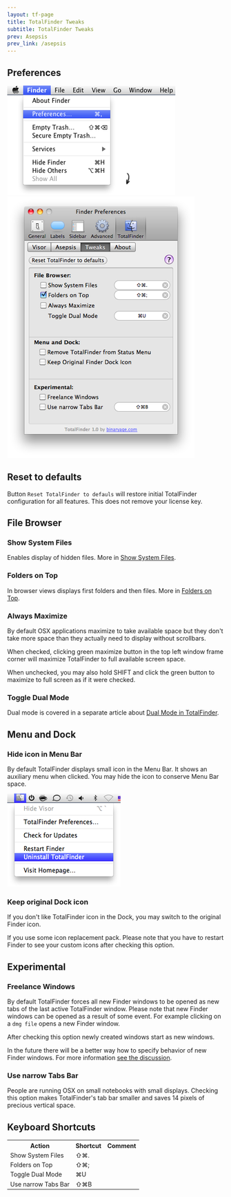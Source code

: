 ```yaml
---
layout: tf-page
title: TotalFinder Tweaks
subtitle: TotalFinder Tweaks
prev: Asepsis
prev_link: /asepsis
---
```


<div class="doc-side">
    <h2>Preferences</h2>
    <img src="/images/preferences-menu.png" class="doc-pref-menu">
    <img src="/images/pref-tweaks.png" class="doc-pref">
</div>


## Reset to defaults

Button `Reset TotalFinder to defauls` will restore initial TotalFinder configuration for all features. This does not remove your license key.

## File Browser

### Show System Files

Enables display of hidden files. More in [Show System Files](/show-system-files).

### Folders on Top

In browser views displays first folders and then files. More in [Folders on Top](/folders-on-top).

### Always Maximize

By default OSX applications maximize to take available space but they don't take more space than they actually need to display without scrollbars.

When checked, clicking green maximize button in the top left window frame corner will maximize TotalFinder to full available screen space.

When unchecked, you may also hold SHIFT and click the green button to maximize to full screen as if it were checked.

### Toggle Dual Mode

Dual mode is covered in a separate article about [Dual Mode in TotalFinder](/dual-mode).

## Menu and Dock

### Hide icon in Menu Bar

By default TotalFinder displays small icon in the Menu Bar. It shows an auxiliary menu when clicked. You may hide the icon to conserve Menu Bar space.

<img src="/images/uninstall-menu.png">

### Keep original Dock icon

If you don't like TotalFinder icon in the Dock, you may switch to the original Finder icon.

If you use some icon replacement pack. Please note that you have to restart Finder to see your custom icons after checking this option.

## Experimental

### Freelance Windows

By default TotalFinder forces all new Finder windows to be opened as new tabs of the last active TotalFinder window. Please note that new Finder windows can be opened as a result of some event. For example clicking on a `dmg file` opens a new Finder window.

After checking this option newly created windows start as new windows.

In the future there will be a better way how to specify behavior of new Finder windows. For more information [see the discussion](http://getsatisfaction.com/binaryage/topics/what_does_freelance_window_preference_mean).

### Use narrow Tabs Bar

People are running OSX on small notebooks with small displays. Checking this option makes TotalFinder's tab bar smaller and saves 14 pixels of precious vertical space.

## Keyboard Shortcuts

<div class="keyboard-shortcuts">
    <table border="0" cellspacing="0" cellpadding="0">
        <tr><th>Action</th><th>Shortcut</th><th>Comment</th></tr>
        <tr><td>Show System Files</td><td>⇧⌘.</td><td></td></tr>
        <tr><td>Folders on Top</td><td>⇧⌘;</td><td></td></tr>
        <tr><td>Toggle Dual Mode</td><td>⌘U</td><td></td></tr>
        <tr><td>Use narrow Tabs Bar</td><td>⇧⌘B</td><td></td></tr>
    </table>
</div>